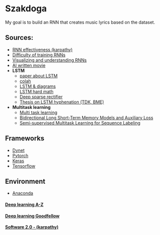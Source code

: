# Szakdoga

My goal is to build an RNN that creates music lyrics based on the dataset.

## Sources: 
- [RNN effectiveness (karpathy)](http://karpathy.github.io/2015/05/21/rnn-effectiveness/)
- [Difficulty of training RNNs](http://proceedings.mlr.press/v28/pascanu13.pdf)
- [Visualizing and understanding RNNs](https://arxiv.org/pdf/1506.02078.pdf)
- [AI written movie](https://arstechnica.com/gaming/2016/06/an-ai-wrote-this-movie-and-its-strangely-moving/)
- **LSTM**
  -  [paper about LSTM](http://www.bioinf.jku.at/publications/older/2604.pdf)
  -  [colah](http://colah.github.io/posts/2015-08-Understanding-LSTMs/)
  -  [LSTM & diagrams](https://medium.com/@shiyan/understanding-lstm-and-its-diagrams-37e2f46f1714)
  -  [LSTM hard math](https://arxiv.org/pdf/1503.04069.pdf)
  -  [Deep sparse rectifier](http://proceedings.mlr.press/v15/glorot11a/glorot11a.pdf)
  -  [Thesis on LSTM hyphenation (TDK, BME)](http://tdk.bme.hu/VIK/DownloadPaper/Szotagolas-mely-neuralis-halozatokkal1)
- **Multitask learning**
  - [Multi task learning](http://ruder.io/multi-task/)
  - [Bidirectional Long Short-Term Memory Models and Auxiliary Loss](https://arxiv.org/abs/1604.05529)
  - [Semi-supervised Multitask Learning for Sequence Labeling](https://arxiv.org/abs/1704.07156)

## Frameworks
- [Dynet](https://github.com/clab/dynet)
- [Pytorch](https://github.com/pytorch/pytorch)
- [Keras](https://keras.io/)
- [Tensorflow](https://www.tensorflow.org/)


## Environment
- [Anaconda](https://anaconda.org/)

#### [Deep learning A-Z](https://www.superdatascience.com/deep-learning/)
#### [Deep learning Goodfellow](http://www.deeplearningbook.org/)
#### [Software 2.0 - (karpathy)](https://medium.com/@karpathy/software-2-0-a64152b37c35)